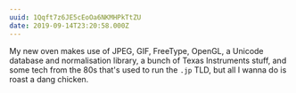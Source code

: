 ```yaml
---
uuid: 1Qqft7z6JE5cEoOa6NKMHPkTtZU
date: 2019-09-14T23:20:58.000Z
---
```


My new oven makes use of JPEG, GIF, FreeType, OpenGL, a Unicode database and normalisation library, a bunch of Texas Instruments stuff, and some tech from the 80s that's used to run the `.jp` TLD, but all I wanna do is roast a dang chicken.

